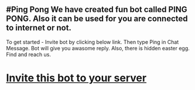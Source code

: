 #Ping Pong
We have created fun bot called PING PONG. Also it can be used for you are connected to internet or not.
-------------------

To get started - Invite bot by clicking below link.
Then type Ping in Chat Message. Bot will give you awasome reply.
Also, there is hidden easter egg. Find and reach us.

# [Invite this bot to your server](https://bit.ly/2o3xh3w)